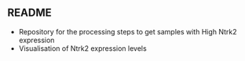 ## README

- Repository for the processing steps to get samples with High Ntrk2 expression
- Visualisation of Ntrk2 expression levels 